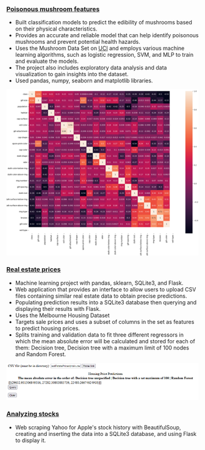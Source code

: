 ### [Poisonous mushroom features](https://github.com/Apl223/College-projects/blob/main/MushroomClassification/mushroom.ipynb)
* Built classification models to predict the edibility of mushrooms based on their physical characteristics. 
* Provides an accurate and reliable model that can help identify poisonous mushrooms and prevent potential health hazards. 
* Uses the Mushroom Data Set on [UCI](https://archive.ics.uci.edu/ml/datasets/mushroom) and employs various machine learning algorithms, such as logistic regression, SVM, and MLP to train and evaluate the models. 
* The project also includes exploratory data analysis and data visualization to gain insights into the dataset. 
* Used pandas, numpy, seaborn and matplotlib libraries.

![](./images/correlationmap.png)

### [Real estate prices](https://github.com/Apl223/College_and-Machine-Learning-projects/tree/main/RealEstatePrices)
* Machine learning project with pandas, sklearn, SQLite3, and Flask.
* Web application that provides an interface to allow users to upload CSV files containing similar real estate data to obtain precise predictions.
* Populating prediction results into a SQLite3 database then querying and displaying their results with Flask.
* Uses the Melbourne Housing Dataset
* Targets sale prices and uses a subset of columns in the set as features to predict housing prices. 
* Splits training and validation data to fit three different regressors in which the mean absolute error will be calculated and stored for each of them: Decision tree, Decision tree with a maximum limit of 100 nodes and Random Forest.

![](./images/flaskapp.png)

### [Analyzing stocks](https://github.com/Apl223/College_and-Machine-Learning-projects/tree/main/AnalyzingStocks-main)
* Web scraping Yahoo for Apple's stock history with BeautifulSoup, creating and inserting the data into a SQLite3 database, and using Flask to display it.

